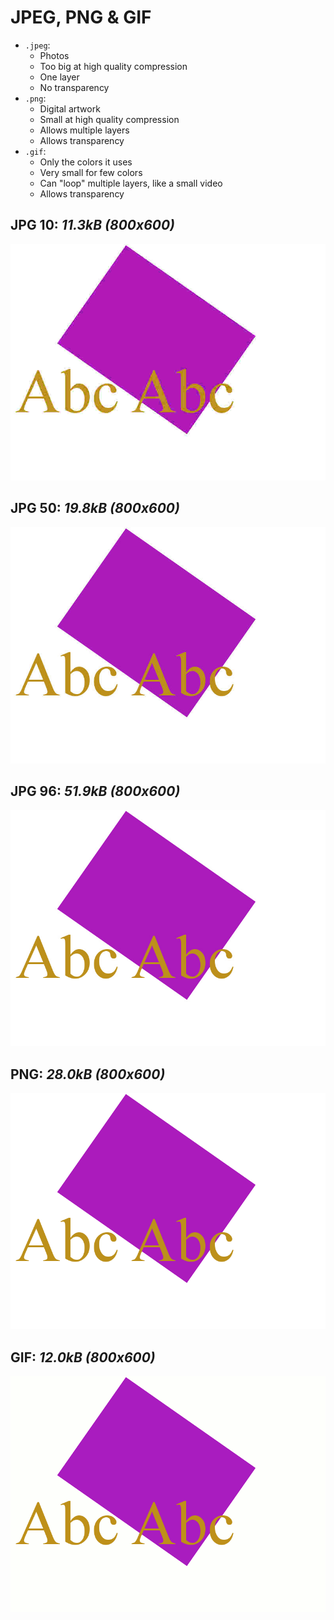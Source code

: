 # JPEG, PNG & GIF
- `.jpeg`:
  - Photos
  - Too big at high quality compression
  - One layer
  - No transparency
- `.png`:
  - Digital artwork
  - Small at high quality compression
  - Allows multiple layers
  - Allows transparency
- `.gif`:
  - Only the colors it uses
  - Very small for few colors
  - Can "loop" multiple layers, like a small video
  - Allows transparency

## JPG 10: *11.3kB (800x600)*

![Quality 10 JPG](img/Quality10.jpg)

## JPG 50: *19.8kB (800x600)*

![Quality 50 JPG](img/Quality50.jpg)

## JPG 96: *51.9kB (800x600)*

![Quality 96 JPG](img/Quality96.jpg)

## PNG: *28.0kB (800x600)*

![Quality PNG](img/Quality.png)

## GIF: *12.0kB (800x600)*

![Quality GIF](img/Quality.gif)
